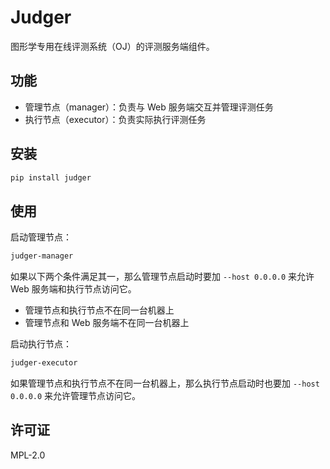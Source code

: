 # Judger

图形学专用在线评测系统（OJ）的评测服务端组件。

## 功能

- 管理节点（manager）：负责与 Web 服务端交互并管理评测任务
- 执行节点（executor）：负责实际执行评测任务

## 安装

```bash
pip install judger
```

## 使用

启动管理节点：
```bash
judger-manager
```

如果以下两个条件满足其一，那么管理节点启动时要加 `--host 0.0.0.0` 来允许 Web 服务端和执行节点访问它。
- 管理节点和执行节点不在同一台机器上
- 管理节点和 Web 服务端不在同一台机器上

启动执行节点：
```bash
judger-executor
```

如果管理节点和执行节点不在同一台机器上，那么执行节点启动时也要加 `--host 0.0.0.0` 来允许管理节点访问它。

## 许可证

MPL-2.0